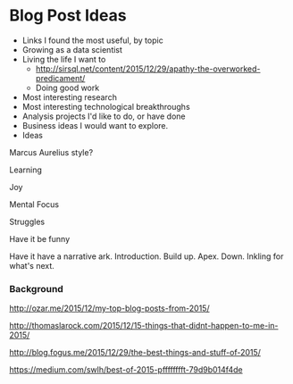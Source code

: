 # Blog Post Ideas

* Links I found the most useful, by topic
* Growing as a data scientist
* Living the life I want to
	* http://sirsql.net/content/2015/12/29/apathy-the-overworked-predicament/
	* Doing good work
* Most interesting research
* Most interesting technological breakthroughs
* Analysis projects I'd like to do, or have done
* Business ideas I would want to explore. 
* Ideas

Marcus Aurelius style?


Learning

Joy

Mental Focus

Struggles

Have it be funny

Have it have a narrative ark. Introduction. Build up. Apex. Down. Inkling for what's next. 



### Background

http://ozar.me/2015/12/my-top-blog-posts-from-2015/

http://thomaslarock.com/2015/12/15-things-that-didnt-happen-to-me-in-2015/

http://blog.fogus.me/2015/12/29/the-best-things-and-stuff-of-2015/


https://medium.com/swlh/best-of-2015-pfffffffft-79d9b014f4de